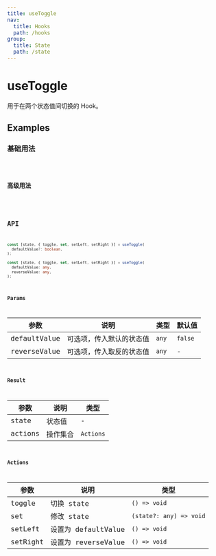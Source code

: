 ```yaml
---
title: useToggle
nav:
  title: Hooks
  path: /hooks
group:
  title: State
  path: /state
---
```


# useToggle

<Tag lang="zh-CN" tags="ssr&crossPlatform"></Tag>

用于在两个状态值间切换的 Hook。

## Examples

### 基础用法

<code src="./demo/demo1.tsx" />

### 高级用法

<code src="./demo/demo2.tsx" />

## API

```typescript
const [state, { toggle, set, setLeft, setRight }] = useToggle(
  defaultValue?: boolean,
);

const [state, { toggle, set, setLeft, setRight }] = useToggle(
  defaultValue: any,
  reverseValue: any,
);
```

### Params

| 参数         | 说明                     | 类型  | 默认值  |
|--------------|--------------------------|-------|---------|
| defaultValue | 可选项，传入默认的状态值 | `any` | `false` |
| reverseValue | 可选项，传入取反的状态值 | `any` | -       |

### Result

| 参数    | 说明     | 类型      |
|---------|----------|-----------|
| state   | 状态值   | -         |
| actions | 操作集合 | `Actions` |

### Actions

| 参数     | 说明                | 类型                    |
|----------|---------------------|-------------------------|
| toggle   | 切换 state          | `() => void`            |
| set      | 修改 state          | `(state?: any) => void` |
| setLeft  | 设置为 defaultValue | `() => void`            |
| setRight | 设置为 reverseValue | `() => void`            |
